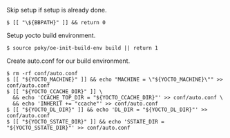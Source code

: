 Skip setup if setup is already done.

```
$ [[ "\${BBPATH}" ]] && return 0
```

Setup yocto build environment.

```
$ source poky/oe-init-build-env build || return 1
```

Create auto.conf for our build environment.

```
$ rm -rf conf/auto.conf
$ [[ "${YOCTO_MACHINE}" ]] && echo "MACHINE = \"${YOCTO_MACHINE}\"" >> conf/auto.conf
$ [[ "${YOCTO_CCACHE_DIR}" ]] \
  && echo 'CCACHE_TOP_DIR = "${YOCTO_CCACHE_DIR}"' >> conf/auto.conf \
  && echo 'INHERIT += "ccache"' >> conf/auto.conf
$ [[ "${YOCTO_DL_DIR}" ]] && echo 'DL_DIR = "${YOCTO_DL_DIR}"' >> conf/auto.conf
$ [[ "${YOCTO_SSTATE_DIR}" ]] && echo 'SSTATE_DIR = "${YOCTO_SSTATE_DIR}"' >> conf/auto.conf
```
